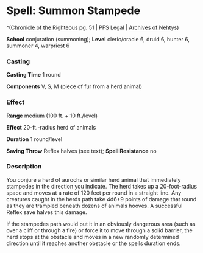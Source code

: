 # Spell: Summon Stampede

^([Chronicle of the Righteous][ss-summon-stampede] pg. 51 | PFS Legal | [Archives of Nehtys][sn-summon-stampede])

**School** conjuration (summoning); **Level** cleric/oracle 6, druid 6, hunter 6, summoner 4, warpriest 6

### Casting

**Casting Time** 1 round   

**Components** V, S, M (piece of fur from a herd animal) 

### Effect

**Range** medium (100 ft. + 10 ft./level)  

**Effect** 20-ft.-radius herd of animals  

**Duration** 1 round/level   

**Saving Throw** Reflex halves (see text); **Spell Resistance** no 

### Description

You conjure a herd of aurochs or similar herd animal that immediately stampedes in the direction you indicate. The herd takes up a 20-foot-radius space and moves at a rate of 120 feet per round in a straight line. Any creatures caught in the herds path take 4d6+9 points of damage that round as they are trampled beneath dozens of animals hooves. A successful Reflex save halves this damage.   

If the stampedes path would put it in an obviously dangerous area (such as over a cliff or through a fire) or force it to move through a solid barrier, the herd stops at the obstacle and moves in a new randomly determined direction until it reaches another obstacle or the spells duration ends.

[ss-summon-stampede]: http://paizo.com/products/btpy8xe9
[sn-summon-stampede]: http://www.archivesofnethys.com/SpellDisplay.aspx?ItemName=Summon%20Stampede